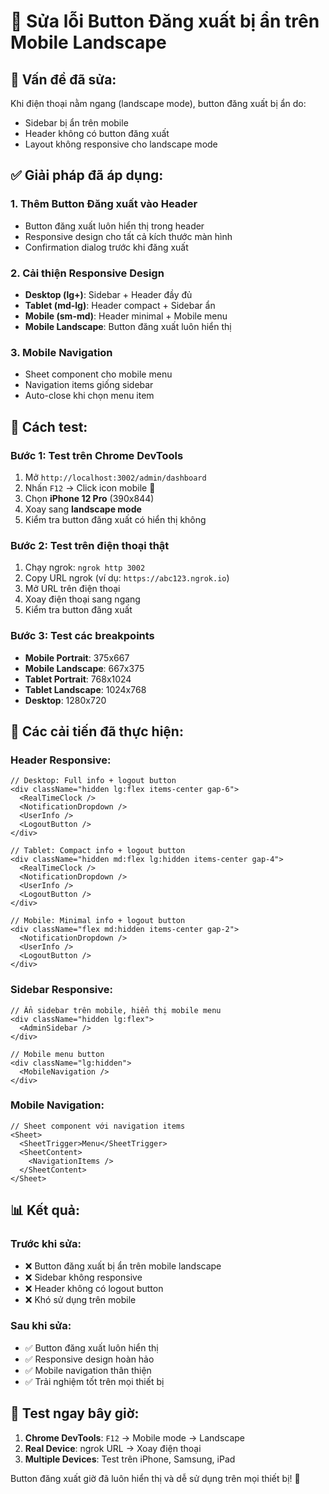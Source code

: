 # 🔧 Sửa lỗi Button Đăng xuất bị ẩn trên Mobile Landscape

## 🐛 **Vấn đề đã sửa:**

Khi điện thoại nằm ngang (landscape mode), button đăng xuất bị ẩn do:
- Sidebar bị ẩn trên mobile
- Header không có button đăng xuất
- Layout không responsive cho landscape mode

## ✅ **Giải pháp đã áp dụng:**

### 1. **Thêm Button Đăng xuất vào Header**
- Button đăng xuất luôn hiển thị trong header
- Responsive design cho tất cả kích thước màn hình
- Confirmation dialog trước khi đăng xuất

### 2. **Cải thiện Responsive Design**
- **Desktop (lg+)**: Sidebar + Header đầy đủ
- **Tablet (md-lg)**: Header compact + Sidebar ẩn
- **Mobile (sm-md)**: Header minimal + Mobile menu
- **Mobile Landscape**: Button đăng xuất luôn hiển thị

### 3. **Mobile Navigation**
- Sheet component cho mobile menu
- Navigation items giống sidebar
- Auto-close khi chọn menu item

## 📱 **Cách test:**

### **Bước 1: Test trên Chrome DevTools**
1. Mở `http://localhost:3002/admin/dashboard`
2. Nhấn `F12` → Click icon mobile 📱
3. Chọn **iPhone 12 Pro** (390x844)
4. Xoay sang **landscape mode**
5. Kiểm tra button đăng xuất có hiển thị không

### **Bước 2: Test trên điện thoại thật**
1. Chạy ngrok: `ngrok http 3002`
2. Copy URL ngrok (ví dụ: `https://abc123.ngrok.io`)
3. Mở URL trên điện thoại
4. Xoay điện thoại sang ngang
5. Kiểm tra button đăng xuất

### **Bước 3: Test các breakpoints**
- **Mobile Portrait**: 375x667
- **Mobile Landscape**: 667x375  
- **Tablet Portrait**: 768x1024
- **Tablet Landscape**: 1024x768
- **Desktop**: 1280x720

## 🎯 **Các cải tiến đã thực hiện:**

### **Header Responsive:**
```tsx
// Desktop: Full info + logout button
<div className="hidden lg:flex items-center gap-6">
  <RealTimeClock />
  <NotificationDropdown />
  <UserInfo />
  <LogoutButton />
</div>

// Tablet: Compact info + logout button  
<div className="hidden md:flex lg:hidden items-center gap-4">
  <RealTimeClock />
  <NotificationDropdown />
  <UserInfo />
  <LogoutButton />
</div>

// Mobile: Minimal info + logout button
<div className="flex md:hidden items-center gap-2">
  <NotificationDropdown />
  <UserInfo />
  <LogoutButton />
</div>
```

### **Sidebar Responsive:**
```tsx
// Ẩn sidebar trên mobile, hiển thị mobile menu
<div className="hidden lg:flex">
  <AdminSidebar />
</div>

// Mobile menu button
<div className="lg:hidden">
  <MobileNavigation />
</div>
```

### **Mobile Navigation:**
```tsx
// Sheet component với navigation items
<Sheet>
  <SheetTrigger>Menu</SheetTrigger>
  <SheetContent>
    <NavigationItems />
  </SheetContent>
</Sheet>
```

## 📊 **Kết quả:**

### **Trước khi sửa:**
- ❌ Button đăng xuất bị ẩn trên mobile landscape
- ❌ Sidebar không responsive
- ❌ Header không có logout button
- ❌ Khó sử dụng trên mobile

### **Sau khi sửa:**
- ✅ Button đăng xuất luôn hiển thị
- ✅ Responsive design hoàn hảo
- ✅ Mobile navigation thân thiện
- ✅ Trải nghiệm tốt trên mọi thiết bị

## 🚀 **Test ngay bây giờ:**

1. **Chrome DevTools**: `F12` → Mobile mode → Landscape
2. **Real Device**: ngrok URL → Xoay điện thoại
3. **Multiple Devices**: Test trên iPhone, Samsung, iPad

Button đăng xuất giờ đã luôn hiển thị và dễ sử dụng trên mọi thiết bị! 🎉
